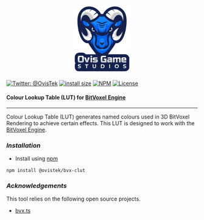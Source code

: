<h3 align="center">
  <img src="graphics/icon.png?raw=true" alt="OvisTek Logo" width="150">
</h3>

[![Twitter: @OvisTek](https://img.shields.io/badge/contact-OvisTek-blue.svg?style=flat)](https://twitter.com/OvisTek)
[![install size](https://packagephobia.com/badge?p=@ovistek/bvx-clut)](https://packagephobia.com/result?p=@ovistek/bvx-clut)
[![NPM](https://img.shields.io/npm/v/@ovistek/bvx-clut)](https://www.npmjs.com/package/@ovistek/bvx-clut)
[![License](https://img.shields.io/badge/license-MIT-orange.svg?style=flat)](LICENSE)

#### **Colour Lookup Table (LUT) for [BitVoxel Engine](https://github.com/OvisTek/bvx.ts)**

* * *

Colour Lookup Table (LUT) generates named colours used in 3D BitVoxel Rendering to achieve certain effects. This LUT is designed to work with the [BitVoxel Engine](https://github.com/OvisTek/bvx.ts).

### _**Installation**_

-   Install using [npm](https://www.npmjs.com/package/@ovistek/bvx-clut)

```console
npm install @ovistek/bvx-clut
```

### _**Acknowledgements**_

This tool relies on the following open source projects.

-   [bvx.ts](https://github.com/OvisTek/bvx.ts)
